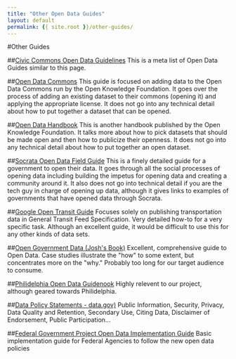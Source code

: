 ```yaml
---
title: "Other Open Data Guides"
layout: default
permalink: {{ site.root }}/other-guides/
---
```


#Other Guides

##[Civic Commons Open Data Guidelines](http://wiki.civiccommons.org/Open_Data_Guidelines)
This is a meta list of Open Data Guides similar to this page. 

##[Open Data Commons](http://opendatacommons.org/guide/)
This guide is focused on adding data to the Open Data Commons run by the Open Knowledge Foundation. It goes over the process of adding an existing dataset to their commons (opening it) and applying the appropriate license. It does not go into any technical detail about how to put together a dataset that can be opened.

##[Open Data Handbook](http://opendatahandbook.org/)
This is another handbook published by the Open Knowledge Foundation. It talks more about how to pick datasets that should be made open and then how to publicize their openness. It does not go into any technical detail about how to put together an open dataset.

##[Socrata Open Data Field Guide](http://www.socrata.com/open-data-field-guide-chapter/about/)
This is a finely detailed guide for a government to open their data. It goes through all the social processes of opening data including building the impetus for opening data and creating a community around it. It also does not go into technical detail if you are the tech guy in charge of opening up data, although it gives links to examples of governments that have opened data through Socrata.

##[Google Open Transit Guide](http://maps.google.com/help/maps/mapcontent/transit/)
Focuses solely on publishing transportation data in General Transit Feed Specification.  Very detailed how-to for a very specific task.  Although an excellent guide, it would be difficult to use this for any other kinds of data sets.

##[Open Government Data (Josh's Book)](http://opengovdata.io/) 
Excellent, comprehensive guide to Open Data. Case studies illustrate the "how" to some extent, but concentrates more on the "why."  Probably too long for our target audience to consume.

##[Philidelphia Open Data Guidenook](https://docs.google.com/document/d/1Kd4AOoRG8q18PVZ0JMusgKWJmgjrWvv3iTdKUjLEdT4/edit) 
Highly relevent to our project, although geared towards Philidelphia.

##[Data Policy Statements - data.gov)](http://www.data.gov/data-policy)
Public Information, Security, Privacy, Data Quality and Retention, Secondary Use, Citing Data, Disclaimer of Endorsement, Public Participation...

##[Federal Government Project Open Data Implementation Guide](http://project-open-data.github.io/implementation-guide/)
Basic implementation guide for Federal Agencies to follow the new open data policies

